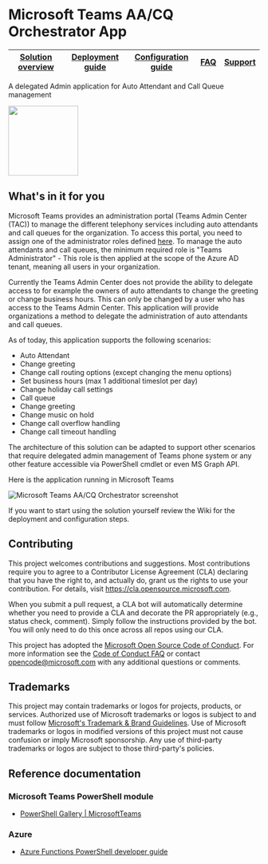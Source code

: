 # Microsoft Teams AA/CQ Orchestrator App


| [Solution overview](https://github.com/OfficeDev/TACO/wiki/4.-FAQ) |[Deployment guide](https://github.com/OfficeDev/TACO/wiki/2.-Deployment) | [Configuration guide](https://github.com/OfficeDev/TACO/wiki/3.-Configuration) | [FAQ](https://github.com/OfficeDev/TACO/wiki/4.-FAQ) | [Support](https://github.com/OfficeDev/TACO/blob/main/SUPPORT.md) |
| ---- | ---- | ---- | ---- | ---- |

A delegated Admin application for Auto Attendant and Call Queue management

<img src="./Media/taco-white-logo-transparent.png" height="140">



## What's in it for you

Microsoft Teams provides an administration portal (Teams Admin Center (TAC)) to manage the different telephony services including auto attendants and call queues for the organization. To access this portal, you need to assign one of the administrator roles defined [here](https://docs.microsoft.com/en-us/MicrosoftTeams/using-admin-roles). To manage the auto attendants and call queues, the minimum required  role is "Teams Administrator" - This role is then applied at the scope of the Azure AD tenant, meaning all users in your organization.

Currently the Teams Admin Center does not provide the ability to delegate access to for example the owners of auto attendants to change the greeting or change business hours. This can only be changed by a user who has access to the Teams Admin Center. This application will provide organizations a method to delegate the administration of auto attendants and call queues.

As of today, this application supports the following scenarios:
* Auto Attendant
 * Change greeting
 * Change call routing options (except changing the menu options)
 * Set business hours (max 1 additional timeslot per day)
 * Change holiday call settings
* Call queue
 * Change greeting
 * Change music on hold
 * Change call overflow handling
 * Change call timeout handling

The architecture of this solution can be adapted to support other scenarios that require delegated admin management of Teams phone system or any other feature accessible via PowerShell cmdlet or even MS Graph API. 

Here is the application running in Microsoft Teams

<!-- <p align="center">
    <img src="./Media/AAandCQManagement.jpg" alt="Microsoft Teams AA/CQ Orchestrator screenshot" width="600"/>
</p> -->

![Microsoft Teams AA/CQ Orchestrator screenshot](./Media/AAandCQManagement.jpg)

If you want to start using the solution yourself review the Wiki for the deployment and configuration steps.

## Contributing

This project welcomes contributions and suggestions.  Most contributions require you to agree to a
Contributor License Agreement (CLA) declaring that you have the right to, and actually do, grant us
the rights to use your contribution. For details, visit https://cla.opensource.microsoft.com.

When you submit a pull request, a CLA bot will automatically determine whether you need to provide
a CLA and decorate the PR appropriately (e.g., status check, comment). Simply follow the instructions
provided by the bot. You will only need to do this once across all repos using our CLA.

This project has adopted the [Microsoft Open Source Code of Conduct](https://opensource.microsoft.com/codeofconduct/).
For more information see the [Code of Conduct FAQ](https://opensource.microsoft.com/codeofconduct/faq/) or
contact [opencode@microsoft.com](mailto:opencode@microsoft.com) with any additional questions or comments.


## Trademarks

This project may contain trademarks or logos for projects, products, or services. Authorized use of Microsoft
trademarks or logos is subject to and must follow
[Microsoft's Trademark & Brand Guidelines](https://www.microsoft.com/en-us/legal/intellectualproperty/trademarks/usage/general).
Use of Microsoft trademarks or logos in modified versions of this project must not cause confusion or imply Microsoft sponsorship.
Any use of third-party trademarks or logos are subject to those third-party's policies.

## Reference documentation

### Microsoft Teams PowerShell module
- [PowerShell Gallery | MicrosoftTeams](https://www.powershellgallery.com/profiles/MicrosoftTeams/)

### Azure
- [Azure Functions PowerShell developer guide](https://docs.microsoft.com/en-us/azure/azure-functions/functions-reference-powershell)
